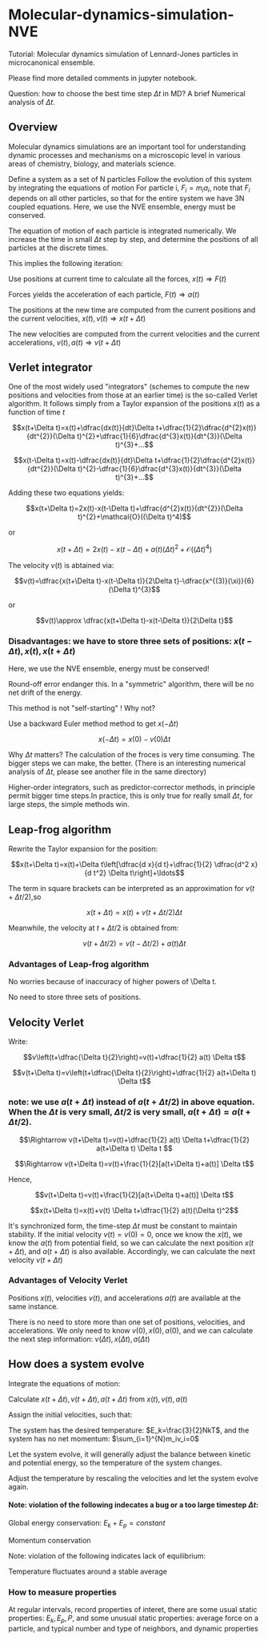 # Molecular-dynamics-simulation-NVE
Tutorial: Molecular dynamics simulation of Lennard-Jones particles in microcanonical ensemble.

Please find more detailed comments in jupyter notebook.

Question: how to choose the best time step $\Delta t$ in MD? A brief Numerical analysis of $\Delta t$.


## Overview

Molecular dynamics simulations are an important tool for understanding dynamic processes and mechanisms on a microscopic level in various areas of chemistry, biology, and materials science. 

Define a system as a set of N particles
Follow the evolution of this system by integrating the equations of motion
For particle i, $F_i=m_ia_i$, note that $F_i$ depends on all other particles, so that for the entire system we have 3N coupled equations.
Here, we use the NVE ensemble, energy must be conserved.

The equation of motion of each particle is integrated numerically. We increase the time in small $\Delta t$ step by step, and determine the positions of all particles at the discrete times.

This implies the following iteration:

Use positions at current time to calculate all the forces, $x(t) \Rightarrow F(t)$

Forces yields the acceleration of each particle, $F(t) \Rightarrow a(t)$

The positions at the new time are computed from the current positions and the current velocities, $x(t),v(t) \Rightarrow x(t+\Delta t)$

The new velocities are computed from the current velocities and the current accelerations, $v(t),a(t) \Rightarrow v(t+\Delta t)$

## Verlet integrator

One of the most widely used "integrators" (schemes to compute the new positions and velocities from those at an earlier time) is the so-called Verlet algorithm. It follows simply from a Taylor expansion of the positions $x(t)$ as a function of time $t$


$$x(t+\Delta t)=x(t)+\dfrac{dx(t)}{dt}\Delta t+\dfrac{1}{2}\dfrac{d^{2}x(t)}{dt^{2}}(\Delta t)^{2}+\dfrac{1}{6}\dfrac{d^{3}x(t)}{dt^{3}}(\Delta t)^{3}+...$$

$$x(t-\Delta t)=x(t)-\dfrac{dx(t)}{dt}\Delta t+\dfrac{1}{2}\dfrac{d^{2}x(t)}{dt^{2}}(\Delta t)^{2}-\dfrac{1}{6}\dfrac{d^{3}x(t)}{dt^{3}}(\Delta t)^{3}+...$$

Adding these two equations yields:

$$x(t+\Delta t)=2x(t)-x(t-\Delta t)+\dfrac{d^{2}x(t)}{dt^{2}}(\Delta t)^{2}+\mathcal{O}((\Delta t)^4)$$

or

$$x(t+\Delta t)=2x(t)-x(t-\Delta t)+a(t)(\Delta t)^{2}+\mathcal{O}((\Delta t)^4)$$

The velocity $v(t)$ is abtained via:

$$v(t)=\dfrac{x(t+\Delta t)-x(t-\Delta t)}{2\Delta t}-\dfrac{x^{(3)}(\xi)}{6}(\Delta t)^{3}$$

or 

$$v(t)\approx \dfrac{x(t+\Delta t)-x(t-\Delta t)}{2\Delta t}$$

### Disadvantages: we have to store three sets of positions: $x(t-\Delta t), x(t), x(t+\Delta t)$

Here, we use the NVE ensemble, energy must be conserved!

Round-off error endanger this. In a "symmetric" algorithm, there will be no net drift of the energy.

This method is not "self-starting" ! Why not?

Use a backward Euler method method to get $x(-\Delta t)$

$$x(-\Delta t)=x(0)-v(0)\Delta t$$

Why $\Delta t$ matters? The calculation of the froces is very time consuming. The bigger steps we can make, the better. (There is an interesting numerical analysis of $\Delta t$, please see another file in the same directory)

Higher-order integrators, such as predictor-corrector methods, in principle permit bigger time steps.In practice, this is only true for really small $\Delta t$, for large steps, the simple methods win.

## Leap-frog algorithm

Rewrite the Taylor expansion for the position:

$$x(t+\Delta t)=x(t)+\Delta t\left[\dfrac{d x}{d t}+\dfrac{1}{2} \dfrac{d^2 x}{d t^2} \Delta t\right]+\ldots$$

The term in square brackets can be interpreted as an approximation for $v(t+\Delta t/2)$,so

$$x(t+\Delta t)=x(t)+v(t+\Delta t / 2) \Delta t$$

Meanwhile, the velocity at $t+\Delta t/2$ is obtained from:

$$v(t+\Delta t / 2)=v(t-\Delta t / 2)+a(t) \Delta t$$

### Advantages of Leap-frog algorithm

No worries because of inaccuracy of higher powers of \Delta t.

No need to store three sets of positions.

## Velocity Verlet

Write:

$$v\left(t+\dfrac{\Delta t}{2}\right)=v(t)+\dfrac{1}{2} a(t) \Delta t$$

$$v(t+\Delta t)=v\left(t+\dfrac{\Delta t}{2}\right)+\dfrac{1}{2} a(t+\Delta t) \Delta t$$

### note: we use $a(t+\Delta t)$ instead of $a(t+\Delta t/2)$ in above equation. When the $\Delta t$ is very small, $\Delta t/2$ is very small, $a(t+\Delta t) \approx a(t+\Delta t/2)$.

$$\Rightarrow v(t+\Delta t)=v(t)+\dfrac{1}{2} a(t) \Delta t+\dfrac{1}{2} a(t+\Delta t) \Delta t $$

$$\Rightarrow v(t+\Delta t)=v(t)+\frac{1}{2}[a(t+\Delta t)+a(t)] \Delta t$$


Hence,

$$v(t+\Delta t)=v(t)+\frac{1}{2}[a(t+\Delta t)+a(t)] \Delta t$$

$$x(t+\Delta t)=x(t)+v(t) \Delta t+\dfrac{1}{2} a(t)(\Delta t)^2$$

It's synchronized form, the time-step $\Delta t$ must be constant to maintain stability. If the initial velocity $v(t)=v(0)=0$, once we know the $x(t)$, we know the $a(t)$ from potential field, so we can calculate the next position $x(t+\Delta t)$, and $a(t+\Delta t)$ is also available. Accordingly, we can calculate the next velocity $v(t+\Delta t)$


### Advantages of Velocity Verlet

Positions $x(t)$, velocities $v(t)$, and accelerations $a(t)$ are available at the same instance.

There is no need to store more than one set of positions, velocities, and accelerations. We only need to know $v(0), x(0),a(0)$, and we can calculate the next step information: $v(\Delta t), x(\Delta t), a(\Delta t)$

## How does a system evolve

Integrate the equations of motion:

Calculate ${x(t+\Delta t),v(t+\Delta t), a(t+\Delta t)}$ from ${x(t),v(t), a(t)}$ 

Assign the initial velocities, such that:

The system has the desired temperature: $E_k=\frac{3}{2}NkT$, and the system has no net momentum: $\sum_{i=1}^{N}m_iv_i=0$

Let the system evolve, it will generally adjust the balance between kinetic and potential energy, so the temperature of the system changes.

Adjust the temperature by rescaling the velocities and let the system evolve again.

#### Note: violation of the following indecates a bug or a too large timestep $\Delta t$:

Global energy conservation: $E_k+E_p=constant$

Momentum conservation

Note: violation of the following indicates lack of equilibrium: 

Temperature fluctuates around a stable average

### How to measure properties

At regular intervals, record properties of interet, there are some usual static properties: $E_k, E_p, P$, and some unusual static properties: average force on a particle, and typical number and type of neighbors, and dynamic properties
















